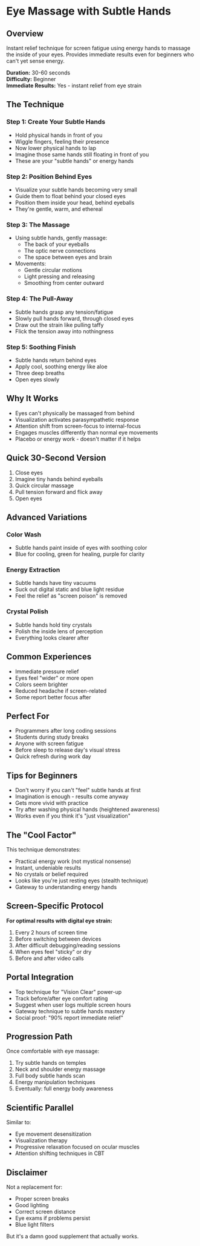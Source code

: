 # Eye Massage with Subtle Hands

## Overview
Instant relief technique for screen fatigue using energy hands to massage the inside of your eyes. Provides immediate results even for beginners who can't yet sense energy.

**Duration:** 30-60 seconds  
**Difficulty:** Beginner  
**Immediate Results:** Yes - instant relief from eye strain

## The Technique

### Step 1: Create Your Subtle Hands
- Hold physical hands in front of you
- Wiggle fingers, feeling their presence
- Now lower physical hands to lap
- Imagine those same hands still floating in front of you
- These are your "subtle hands" or energy hands

### Step 2: Position Behind Eyes
- Visualize your subtle hands becoming very small
- Guide them to float behind your closed eyes
- Position them inside your head, behind eyeballs
- They're gentle, warm, and ethereal

### Step 3: The Massage
- Using subtle hands, gently massage:
  - The back of your eyeballs
  - The optic nerve connections
  - The space between eyes and brain
- Movements: 
  - Gentle circular motions
  - Light pressing and releasing
  - Smoothing from center outward

### Step 4: The Pull-Away
- Subtle hands grasp any tension/fatigue
- Slowly pull hands forward, through closed eyes
- Draw out the strain like pulling taffy
- Flick the tension away into nothingness

### Step 5: Soothing Finish
- Subtle hands return behind eyes
- Apply cool, soothing energy like aloe
- Three deep breaths
- Open eyes slowly

## Why It Works
- Eyes can't physically be massaged from behind
- Visualization activates parasympathetic response
- Attention shift from screen-focus to internal-focus
- Engages muscles differently than normal eye movements
- Placebo or energy work - doesn't matter if it helps

## Quick 30-Second Version
1. Close eyes
2. Imagine tiny hands behind eyeballs
3. Quick circular massage
4. Pull tension forward and flick away
5. Open eyes

## Advanced Variations

### Color Wash
- Subtle hands paint inside of eyes with soothing color
- Blue for cooling, green for healing, purple for clarity

### Energy Extraction
- Subtle hands have tiny vacuums
- Suck out digital static and blue light residue
- Feel the relief as "screen poison" is removed

### Crystal Polish
- Subtle hands hold tiny crystals
- Polish the inside lens of perception
- Everything looks clearer after

## Common Experiences
- Immediate pressure relief
- Eyes feel "wider" or more open
- Colors seem brighter
- Reduced headache if screen-related
- Some report better focus after

## Perfect For
- Programmers after long coding sessions
- Students during study breaks
- Anyone with screen fatigue
- Before sleep to release day's visual stress
- Quick refresh during work day

## Tips for Beginners
- Don't worry if you can't "feel" subtle hands at first
- Imagination is enough - results come anyway
- Gets more vivid with practice
- Try after washing physical hands (heightened awareness)
- Works even if you think it's "just visualization"

## The "Cool Factor"
This technique demonstrates:
- Practical energy work (not mystical nonsense)
- Instant, undeniable results
- No crystals or belief required
- Looks like you're just resting eyes (stealth technique)
- Gateway to understanding energy hands

## Screen-Specific Protocol
**For optimal results with digital eye strain:**
1. Every 2 hours of screen time
2. Before switching between devices
3. After difficult debugging/reading sessions
4. When eyes feel "sticky" or dry
5. Before and after video calls

## Portal Integration
- Top technique for "Vision Clear" power-up
- Track before/after eye comfort rating
- Suggest when user logs multiple screen hours
- Gateway technique to subtle hands mastery
- Social proof: "90% report immediate relief"

## Progression Path
Once comfortable with eye massage:
1. Try subtle hands on temples
2. Neck and shoulder energy massage
3. Full body subtle hands scan
4. Energy manipulation techniques
5. Eventually: full energy body awareness

## Scientific Parallel
Similar to:
- Eye movement desensitization
- Visualization therapy
- Progressive relaxation focused on ocular muscles
- Attention shifting techniques in CBT

## Disclaimer
Not a replacement for:
- Proper screen breaks
- Good lighting
- Correct screen distance
- Eye exams if problems persist
- Blue light filters

But it's a damn good supplement that actually works.